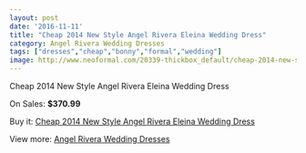 ```yaml
---
layout: post
date: '2016-11-11'
title: "Cheap 2014 New Style Angel Rivera Eleina Wedding Dress"
category: Angel Rivera Wedding Dresses
tags: ["dresses","cheap","bonny","formal","wedding"]
image: http://www.neoformal.com/20339-thickbox_default/cheap-2014-new-style-angel-rivera-eleina-wedding-dress.jpg
---
```

Cheap 2014 New Style Angel Rivera Eleina Wedding Dress

On Sales: **$370.99**
<a href="https://www.neoformal.com/en/angel-rivera-wedding-dresses-2014/6475-cheap-2014-new-style-angel-rivera-eleina-wedding-dress.html"><amp-img layout="responsive" width="600" height="600" src="//www.neoformal.com/20339-thickbox_default/cheap-2014-new-style-angel-rivera-eleina-wedding-dress.jpg" alt="Cheap 2014 New Style Angel Rivera Eleina Wedding Dress 0" /></a>
<a href="https://www.neoformal.com/en/angel-rivera-wedding-dresses-2014/6475-cheap-2014-new-style-angel-rivera-eleina-wedding-dress.html"><amp-img layout="responsive" width="600" height="600" src="//www.neoformal.com/20340-thickbox_default/cheap-2014-new-style-angel-rivera-eleina-wedding-dress.jpg" alt="Cheap 2014 New Style Angel Rivera Eleina Wedding Dress 1" /></a>
<a href="https://www.neoformal.com/en/angel-rivera-wedding-dresses-2014/6475-cheap-2014-new-style-angel-rivera-eleina-wedding-dress.html"><amp-img layout="responsive" width="600" height="600" src="//www.neoformal.com/20341-thickbox_default/cheap-2014-new-style-angel-rivera-eleina-wedding-dress.jpg" alt="Cheap 2014 New Style Angel Rivera Eleina Wedding Dress 2" /></a>

Buy it: [Cheap 2014 New Style Angel Rivera Eleina Wedding Dress](https://www.neoformal.com/en/angel-rivera-wedding-dresses-2014/6475-cheap-2014-new-style-angel-rivera-eleina-wedding-dress.html "Cheap 2014 New Style Angel Rivera Eleina Wedding Dress")

View more: [Angel Rivera Wedding Dresses](https://www.neoformal.com/en/84-angel-rivera-wedding-dresses-2014 "Angel Rivera Wedding Dresses")